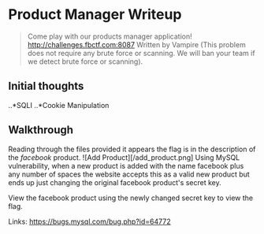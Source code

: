 # Product Manager Writeup

>Come play with our products manager application!
>http://challenges.fbctf.com:8087
>Written by Vampire
>(This problem does not require any brute force or scanning. We will ban your team if we detect brute force or scanning).

## Initial thoughts
..*SQLI
..*Cookie Manipulation

## Walkthrough

Reading through the files provided it appears the flag is in the description of the *facebook* product.
![Add Product][/add_product.png]
Using MySQL vulnerability, when a new product is added with the name facebook plus any number of spaces the website accepts this as a valid new product but ends up just changing the original facebook product's secret key.

View the facebook product using the newly changed secret key to view the flag.

Links:
https://bugs.mysql.com/bug.php?id=64772


